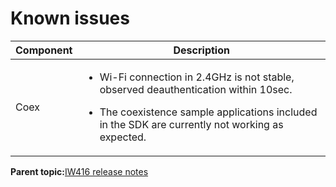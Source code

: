 # Known issues

|Component|Description|
|-----------|-------------|
|Coex|<ul><li> Wi-Fi connection in 2.4GHz is not stable, observed deauthentication within 10sec.</li></ul> <ul><li> The coexistence sample applications included in the SDK are currently not working as expected.</li></ul>|

**Parent topic:**[IW416 release notes](../topics/iw416-release-notes.md)

